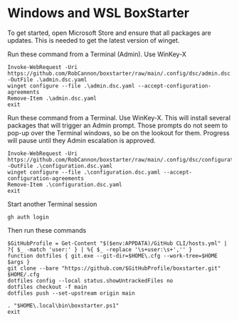 # Windows and WSL BoxStarter

To get started, open Microsoft Store and ensure that all packages are updates.  This is needed to get the latest version of winget.

Run these command from a Terminal (Admin).  Use WinKey-X
```
Invoke-WebRequest -Uri https://github.com/RobCannon/boxstarter/raw/main/.config/dsc/admin.dsc.yaml -OutFile .\admin.dsc.yaml
winget configure --file .\admin.dsc.yaml --accept-configuration-agreements 
Remove-Item .\admin.dsc.yaml
exit
```

Run these command from a Terminal.  Use WinKey-X.  This will install several packages that will trigger an Admin prompt.  Those
prompts do not seem to pop-up over the Terminal windows, so be on the lookout for them. Progress will pause until they Admin escalation is approved.
```
Invoke-WebRequest -Uri https://github.com/RobCannon/boxstarter/raw/main/.config/dsc/configuration.dsc.yaml -OutFile .\configuration.dsc.yaml
winget configure --file .\configuration.dsc.yaml --accept-configuration-agreements 
Remove-Item .\configuration.dsc.yaml
exit
```

Start another Terminal session
```
gh auth login
```

Then run these commands
```
$GitHubProfile = Get-Content "$($env:APPDATA)/GitHub CLI/hosts.yml" | ?{ $_ -match 'user:' } | %{ $_ -replace '\s+user:\s+','' }
function dotfiles { git.exe --git-dir=$HOME\.cfg --work-tree=$HOME $args }
git clone --bare "https://github.com/$GitHubProfile/boxstarter.git" $HOME/.cfg
dotfiles config --local status.showUntrackedFiles no
dotfiles checkout -f main
dotfiles push --set-upstream origin main

. "$HOME\.local\bin\boxstarter.ps1"
exit
```


